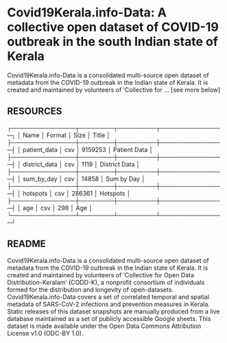 # Covid19Kerala.info-Data: A collective open dataset of COVID-19 outbreak in the south Indian state of Kerala

Covid19Kerala.info-Data is a consolidated multi-source open dataset of metadata from the COVID-19 outbreak in the Indian state of Kerala. It is created and maintained by volunteers of ‘Collective for ... [see more below]

## RESOURCES

┌───────────────┬────────┬─────────┬───────────────┐
│ Name          │ Format │ Size    │ Title         │
├───────────────┼────────┼─────────┼───────────────┤
│ patient_data  │ csv    │ 9159253 │ Patient Data  │
├───────────────┼────────┼─────────┼───────────────┤
│ district_data │ csv    │ 1119    │ District Data │
├───────────────┼────────┼─────────┼───────────────┤
│ sum_by_day    │ csv    │ 14858   │ Sum by Day    │
├───────────────┼────────┼─────────┼───────────────┤
│ hotspots      │ csv    │ 286361  │ Hotspots      │
├───────────────┼────────┼─────────┼───────────────┤
│ age           │ csv    │ 298     │ Age           │
└───────────────┴────────┴─────────┴───────────────┘

## README

Covid19Kerala.info-Data is a consolidated multi-source open dataset of metadata from the COVID-19 outbreak in the Indian state of Kerala. It is created and maintained by volunteers of ‘Collective for Open Data Distribution-Keralam’ (CODD-K), a nonprofit consortium of individuals formed for the distribution and longevity of open-datasets. Covid19Kerala.info-Data covers a set of correlated temporal and spatial metadata of SARS-CoV-2 infections and prevention measures in Kerala. Static releases of this dataset snapshots are manually produced from a live database maintained as a set of publicly accessible Google sheets. This dataset is made available under the Open Data Commons Attribution License v1.0 (ODC-BY 1.0).



